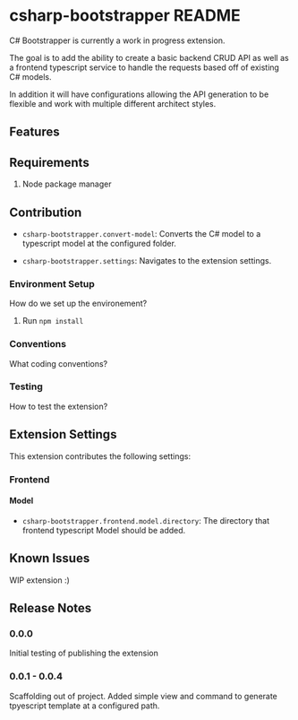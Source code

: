 # csharp-bootstrapper README

C# Bootstrapper is currently a work in progress extension.

The goal is to add the ability to create a basic backend CRUD API as well as a frontend typescript service to handle the requests based off of existing C# models.

In addition it will have configurations allowing the API generation to be flexible and work with multiple different architect styles.

## Features

## Requirements

1. Node package manager

## Contribution

* `csharp-bootstrapper.convert-model`: Converts the C# model to a typescript model at the configured folder.

* `csharp-bootstrapper.settings`: Navigates to the extension settings.

### Environment Setup

How do we set up the environement?
1. Run `npm install`

### Conventions

What coding conventions?

### Testing

How to test the extension?

## Extension Settings

This extension contributes the following settings:

### Frontend

#### Model

* `csharp-bootstrapper.frontend.model.directory`: The directory that frontend typescript Model should be added.

## Known Issues

WIP extension :)

## Release Notes

### 0.0.0

Initial testing of publishing the extension

### 0.0.1 - 0.0.4

Scaffolding out of project. Added simple view and command to generate tpyescript template at a configured path.
